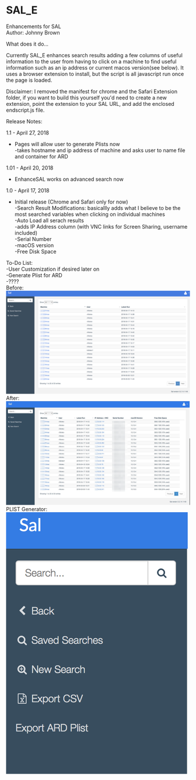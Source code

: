 # SAL_E
Enhancements for SAL <br />
Author: Johnny Brown <br />

What does it do...

Currently SAL_E enhances search results adding a few columns of useful information to the user from having to click on a machine to find useful information such as an ip address or current macos version(see below). It uses a browser extension to install, but the script is all javascript run once the page is loaded.

Disclaimer: I removed the manifest for chrome and the Safari Extension folder, if you want to build this yourself you'd need to create a new extension, point the extension to your SAL URL, and add the enclosed 
endscript.js file.

Release Notes:

1.1 - April 27, 2018
- Pages will allow user to generate Plists now <br />
  -takes hostname and ip address of machine and asks user to name file and container for ARD <br />

1.01 - April 20, 2018 <br />
- EnhanceSAL works on advanced search now <br />

1.0 - April 17, 2018
- Initial release (Chrome and Safari only for now) <br />
    -Search Result Modifications: basicallly adds what I believe to be the most searched variables when clicking on individual machines <br />
    -Auto Load all serach results <br />
    -adds IP Address column (with VNC links for Screen Sharing, username included) <br />
    -Serial Number <br />
    -macOS version <br />
    -Free Disk Space <br />

To-Do List: <br />
-User Customization if desired later on <br />
-Generate Plist for ARD <br />
-???? <br />
Before: <br />
![Before](/Media/Screenshots/Before.png) <br />
After:  <br />
![After](/Media/Screenshots/After.png)
PLIST Generator:  <br />
![After](/Media/Screenshots/ard_Plist.png)
